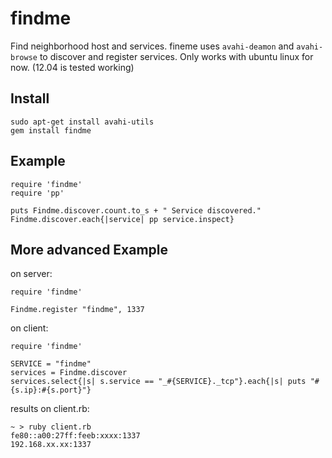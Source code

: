findme
======

Find neighborhood host and services. fineme uses `avahi-deamon` and `avahi-browse` to discover and register services. Only works with ubuntu linux for now. (12.04 is tested working)


Install
-------
    sudo apt-get install avahi-utils
    gem install findme
    
Example
-------

    require 'findme'
    require 'pp'

    puts Findme.discover.count.to_s + " Service discovered."
    Findme.discover.each{|service| pp service.inspect}
    
More advanced Example
---------------------

on server:

    require 'findme'

    Findme.register "findme", 1337

on client:
    
    require 'findme'

    SERVICE = "findme"
    services = Findme.discover
    services.select{|s| s.service == "_#{SERVICE}._tcp"}.each{|s| puts "#{s.ip}:#{s.port}"}

results on client.rb:

    ~ > ruby client.rb
    fe80::a00:27ff:feeb:xxxx:1337
    192.168.xx.xx:1337

